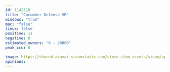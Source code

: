 ```yaml
---
id: 1142510
title: "Cucumber Defense VR"
windows: "true"
mac: "false"
linux: false
positive: 11
negative: 0
estimated_owners: "0 - 20000"
peak_ccu: 0

image: https://shared.akamai.steamstatic.com/store_item_assets/steam/apps/1142510/header.jpg?t=1572147686
opinions:
---
```

